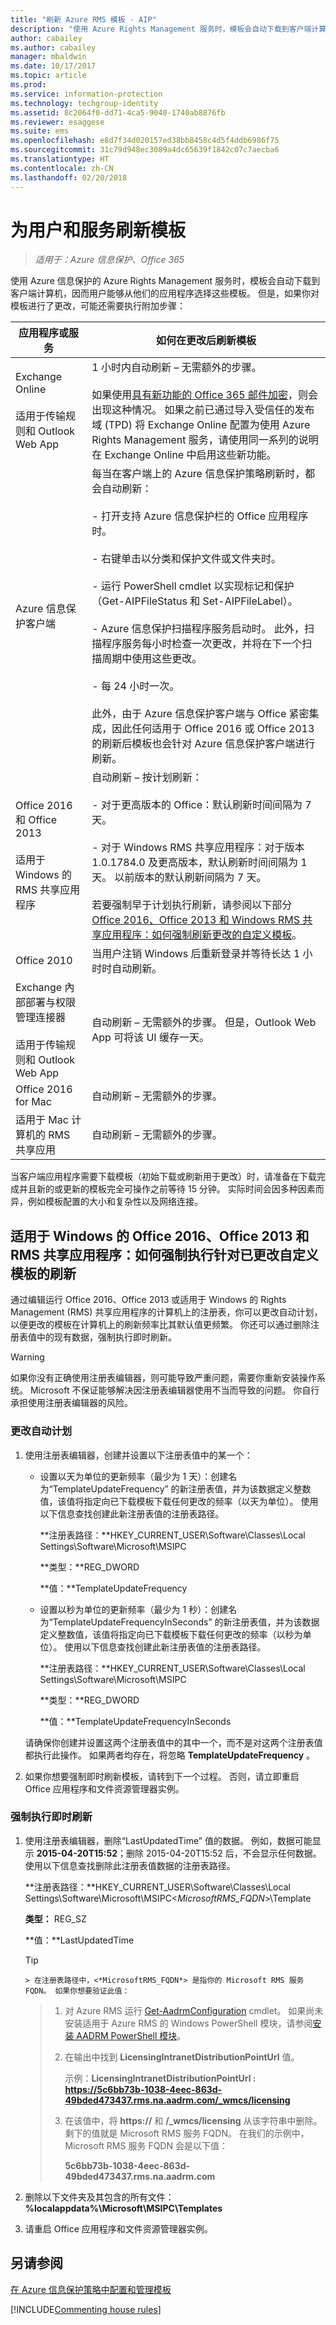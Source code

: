 ```yaml
---
title: "刷新 Azure RMS 模板 - AIP"
description: "使用 Azure Rights Management 服务时，模板会自动下载到客户端计算机，因而用户能够从他们的应用程序选择这些模板。 但是，如果对模板进行了更改，可能还需要执行附加步骤。"
author: cabailey
ms.author: cabailey
manager: mbaldwin
ms.date: 10/17/2017
ms.topic: article
ms.prod: 
ms.service: information-protection
ms.technology: techgroup-identity
ms.assetid: 8c2064f0-dd71-4ca5-9040-1740ab8876fb
ms.reviewer: esaggese
ms.suite: ems
ms.openlocfilehash: e8d7f34d020157ed38bb8458c4d5f4ddb6986f75
ms.sourcegitcommit: 31c79d948ec3089a4dc65639f1842c07c7aecba6
ms.translationtype: HT
ms.contentlocale: zh-CN
ms.lasthandoff: 02/20/2018
---
```

# <a name="refreshing-templates-for-users-and-services"></a>为用户和服务刷新模板

>*适用于：Azure 信息保护、Office 365*

使用 Azure 信息保护的 Azure Rights Management 服务时，模板会自动下载到客户端计算机，因而用户能够从他们的应用程序选择这些模板。 但是，如果你对模板进行了更改，可能还需要执行附加步骤：

|应用程序或服务|如何在更改后刷新模板|
|--------------------------|---------------------------------------------|
|Exchange Online<br /><br />适用于传输规则和 Outlook Web App |1 小时内自动刷新 – 无需额外的步骤。<br /><br />如果使用[具有新功能的 Office 365 邮件加密](https://support.office.com/article/7ff0c040-b25c-4378-9904-b1b50210d00e)，则会出现这种情况。 如果之前已通过导入受信任的发布域 (TPD) 将 Exchange Online 配置为使用 Azure Rights Management 服务，请使用同一系列的说明在 Exchange Online 中启用这些新功能。|
|Azure 信息保护客户端|每当在客户端上的 Azure 信息保护策略刷新时，都会自动刷新：<br /><br /> - 打开支持 Azure 信息保护栏的 Office 应用程序时。 <br /><br /> - 右键单击以分类和保护文件或文件夹时。 <br /><br /> - 运行 PowerShell cmdlet 以实现标记和保护（Get-AIPFileStatus 和 Set-AIPFileLabel）。<br /><br /> - Azure 信息保护扫描程序服务启动时。 此外，扫描程序服务每小时检查一次更改，并将在下一个扫描周期中使用这些更改。<br /><br /> - 每 24 小时一次。<br /><br /> 此外，由于 Azure 信息保护客户端与 Office 紧密集成，因此任何适用于 Office 2016 或 Office 2013 的刷新后模板也会针对 Azure 信息保护客户端进行刷新。|
|Office 2016 和 Office 2013<br /><br />适用于 Windows 的 RMS 共享应用程序|自动刷新 – 按计划刷新：<br /><br />- 对于更高版本的 Office：默认刷新时间间隔为 7 天。<br /><br />- 对于 Windows RMS 共享应用程序：对于版本 1.0.1784.0 及更高版本，默认刷新时间间隔为 1 天。 以前版本的默认刷新间隔为 7 天。<br /><br />若要强制早于计划执行刷新，请参阅以下部分 [Office 2016、Office 2013 和 Windows RMS 共享应用程序：如何强制刷新更改的自定义模板](#office-2016--office-2013-and-rms-sharing-application-for-windows-how-to-force-a-refresh-for-a-changed-custom-template)。|
|Office 2010|当用户注销 Windows 后重新登录并等待长达 1 小时时自动刷新。|
|Exchange 內部部署与权限管理连接器<br /><br />适用于传输规则和 Outlook Web App|自动刷新 – 无需额外的步骤。 但是，Outlook Web App 可将该 UI 缓存一天。|
|Office 2016 for Mac|自动刷新 – 无需额外的步骤。|
|适用于 Mac 计算机的 RMS 共享应用|自动刷新 – 无需额外的步骤。|

当客户端应用程序需要下载模板（初始下载或刷新用于更改）时，请准备在下载完成并且新的或更新的模板完全可操作之前等待 15 分钟。 实际时间会因多种因素而异，例如模板配置的大小和复杂性以及网络连接。 

## <a name="office-2016--office-2013-and-rms-sharing-application-for-windows-how-to-force-a-refresh-for-a-changed-custom-template"></a>适用于 Windows 的 Office 2016、Office 2013 和 RMS 共享应用程序：如何强制执行针对已更改自定义模板的刷新
通过编辑运行 Office 2016、Office 2013 或适用于 Windows 的 Rights Management (RMS) 共享应用程序的计算机上的注册表，你可以更改自动计划，以便更改的模板在计算机上的刷新频率比其默认值更频繁。 你还可以通过删除注册表值中的现有数据，强制执行即时刷新。

> [!WARNING]
> 如果你没有正确使用注册表编辑器，则可能导致严重问题，需要你重新安装操作系统。 Microsoft 不保证能够解决因注册表编辑器使用不当而导致的问题。 你自行承担使用注册表编辑器的风险。

### <a name="to-change-the-automatic-schedule"></a>更改自动计划

1.  使用注册表编辑器，创建并设置以下注册表值中的某一个：

    - 设置以天为单位的更新频率（最少为 1 天）：创建名为“TemplateUpdateFrequency”  的新注册表值，并为该数据定义整数值，该值将指定向已下载模板下载任何更改的频率（以天为单位）。 使用以下信息查找创建此新注册表值的注册表路径。

        **注册表路径：**HKEY_CURRENT_USER\Software\Classes\Local Settings\Software\Microsoft\MSIPC

        **类型：**REG_DWORD

        **值：**TemplateUpdateFrequency

    - 设置以秒为单位的更新频率（最少为 1 秒）：创建名为“TemplateUpdateFrequencyInSeconds”  的新注册表值，并为该数据定义整数值，该值将指定向已下载模板下载任何更改的频率（以秒为单位）。 使用以下信息查找创建此新注册表值的注册表路径。

        **注册表路径：**HKEY_CURRENT_USER\Software\Classes\Local Settings\Software\Microsoft\MSIPC

        **类型：**REG_DWORD

        **值：**TemplateUpdateFrequencyInSeconds

    请确保你创建并设置这两个注册表值中的其中一个，而不是对这两个注册表值都执行此操作。 如果两者均存在，将忽略 **TemplateUpdateFrequency** 。

2.  如果你想要强制即时刷新模板，请转到下一个过程。 否则，请立即重启 Office 应用程序和文件资源管理器实例。

### <a name="to-force-an-immediate-refresh"></a>强制执行即时刷新

1.  使用注册表编辑器，删除“LastUpdatedTime”  值的数据。 例如，数据可能显示 **2015-04-20T15:52**；删除 2015-04-20T15:52 后，不会显示任何数据。 使用以下信息查找删除此注册表值数据的注册表路径。

    **注册表路径：**HKEY_CURRENT_USER\Software\Classes\Local Settings\Software\Microsoft\MSIPC\<*MicrosoftRMS_FQDN*>\Template

    **类型：** REG_SZ

    **值：**LastUpdatedTime

    > [!TIP]
        > 在注册表路径中，<*MicrosoftRMS_FQDN*> 是指你的 Microsoft RMS 服务 FQDN。 如果你想要验证此值：

    > 1.  对 Azure RMS 运行 [Get-AadrmConfiguration](https://msdn.microsoft.com/library/windowsazure/dn629410.aspx) cmdlet。 如果尚未安装适用于 Azure RMS 的 Windows PowerShell 模块，请参阅[安装 AADRM PowerShell 模块](install-powershell.md)。
    > 2.  在输出中找到 **LicensingIntranetDistributionPointUrl** 值。
    >
    >     示例：**LicensingIntranetDistributionPointUrl   : https://5c6bb73b-1038-4eec-863d-49bded473437.rms.na.aadrm.com/_wmcs/licensing**
    > 3.  在该值中，将 **https://** 和 **/_wmcs/licensing** 从该字符串中删除。 剩下的值就是 Microsoft RMS 服务 FQDN。 在我们的示例中，Microsoft RMS 服务 FQDN 会是以下值：
    >
    >     **5c6bb73b-1038-4eec-863d-49bded473437.rms.na.aadrm.com**

2.  删除以下文件夹及其包含的所有文件：**%localappdata%\Microsoft\MSIPC\Templates**

3.  请重启 Office 应用程序和文件资源管理器实例。


## <a name="see-also"></a>另请参阅
[在 Azure 信息保护策略中配置和管理模板](../deploy-use/configure-policy-templates.md)

[!INCLUDE[Commenting house rules](../includes/houserules.md)]
